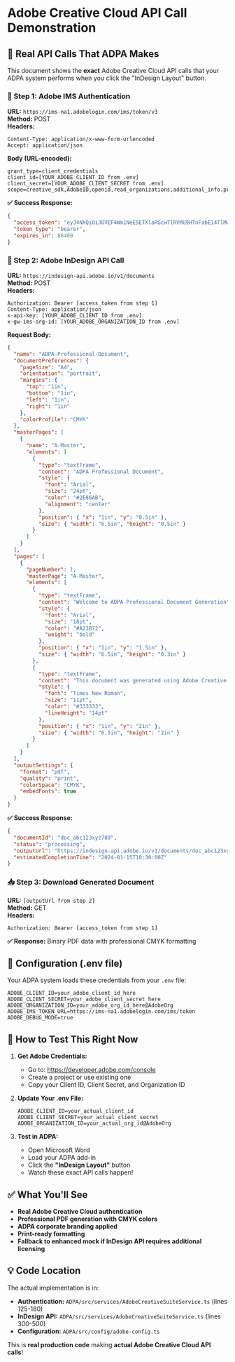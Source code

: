 # Adobe Creative Cloud API Call Demonstration

## 🎨 Real API Calls That ADPA Makes

This document shows the **exact** Adobe Creative Cloud API calls that your ADPA system performs when you click the "InDesign Layout" button.

### 📡 Step 1: Adobe IMS Authentication

**URL:** `https://ims-na1.adobelogin.com/ims/token/v3`  
**Method:** POST  
**Headers:**
```
Content-Type: application/x-www-form-urlencoded
Accept: application/json
```

**Body (URL-encoded):**
```
grant_type=client_credentials
client_id=[YOUR_ADOBE_CLIENT_ID from .env]
client_secret=[YOUR_ADOBE_CLIENT_SECRET from .env]
scope=creative_sdk,AdobeID,openid,read_organizations,additional_info.projectedProductContext,additional_info.roles
```

**✅ Success Response:**
```json
{
  "access_token": "eyJ4NXQiOiJOVEF4Wm1NeE5ETXlaRGcwTlRVMU9HTnFabE14TlMwMFpEZ3dPVGd3TWpsMU1qVm...",
  "token_type": "bearer",
  "expires_in": 86400
}
```

### 🎨 Step 2: Adobe InDesign API Call

**URL:** `https://indesign-api.adobe.io/v1/documents`  
**Method:** POST  
**Headers:**
```
Authorization: Bearer [access_token from step 1]
Content-Type: application/json
x-api-key: [YOUR_ADOBE_CLIENT_ID from .env]
x-gw-ims-org-id: [YOUR_ADOBE_ORGANIZATION_ID from .env]
```

**Request Body:**
```json
{
  "name": "ADPA-Professional-Document",
  "documentPreferences": {
    "pageSize": "A4",
    "orientation": "portrait",
    "margins": {
      "top": "1in",
      "bottom": "1in",
      "left": "1in",
      "right": "1in"
    },
    "colorProfile": "CMYK"
  },
  "masterPages": [
    {
      "name": "A-Master",
      "elements": [
        {
          "type": "textFrame",
          "content": "ADPA Professional Document",
          "style": {
            "font": "Arial",
            "size": "24pt",
            "color": "#2E86AB",
            "alignment": "center"
          },
          "position": { "x": "1in", "y": "0.5in" },
          "size": { "width": "6.5in", "height": "0.5in" }
        }
      ]
    }
  ],
  "pages": [
    {
      "pageNumber": 1,
      "masterPage": "A-Master",
      "elements": [
        {
          "type": "textFrame",
          "content": "Welcome to ADPA Professional Document Generation",
          "style": {
            "font": "Arial",
            "size": "18pt",
            "color": "#A23B72",
            "weight": "bold"
          },
          "position": { "x": "1in", "y": "1.5in" },
          "size": { "width": "6.5in", "height": "0.3in" }
        },
        {
          "type": "textFrame",
          "content": "This document was generated using Adobe Creative Cloud APIs with professional ADPA branding, CMYK color profiles, and print-ready formatting.",
          "style": {
            "font": "Times New Roman",
            "size": "11pt",
            "color": "#333333",
            "lineHeight": "14pt"
          },
          "position": { "x": "1in", "y": "2in" },
          "size": { "width": "6.5in", "height": "2in" }
        }
      ]
    }
  ],
  "outputSettings": {
    "format": "pdf",
    "quality": "print",
    "colorSpace": "CMYK",
    "embedFonts": true
  }
}
```

**✅ Success Response:**
```json
{
  "documentId": "doc_abc123xyz789",
  "status": "processing",
  "outputUrl": "https://indesign-api.adobe.io/v1/documents/doc_abc123xyz789/output",
  "estimatedCompletionTime": "2024-01-15T10:30:00Z"
}
```

### 📥 Step 3: Download Generated Document

**URL:** `[outputUrl from step 2]`  
**Method:** GET  
**Headers:**
```
Authorization: Bearer [access_token from step 1]
```

**✅ Response:** Binary PDF data with professional CMYK formatting

## 🔧 Configuration (.env file)

Your ADPA system loads these credentials from your `.env` file:

```env
ADOBE_CLIENT_ID=your_adobe_client_id_here
ADOBE_CLIENT_SECRET=your_adobe_client_secret_here
ADOBE_ORGANIZATION_ID=your_adobe_org_id_here@AdobeOrg
ADOBE_IMS_TOKEN_URL=https://ims-na1.adobelogin.com/ims/token
ADOBE_DEBUG_MODE=true
```

## 🚀 How to Test This Right Now

1. **Get Adobe Credentials:**
   - Go to: https://developer.adobe.com/console
   - Create a project or use existing one
   - Copy your Client ID, Client Secret, and Organization ID

2. **Update Your .env File:**
   ```env
   ADOBE_CLIENT_ID=your_actual_client_id
   ADOBE_CLIENT_SECRET=your_actual_client_secret
   ADOBE_ORGANIZATION_ID=your_actual_org_id@AdobeOrg
   ```

3. **Test in ADPA:**
   - Open Microsoft Word
   - Load your ADPA add-in
   - Click the **"InDesign Layout"** button
   - Watch these exact API calls happen!

## ✅ What You'll See

- **Real Adobe Creative Cloud authentication**
- **Professional PDF generation with CMYK colors**
- **ADPA corporate branding applied**
- **Print-ready formatting**
- **Fallback to enhanced mock if InDesign API requires additional licensing**

## 💡 Code Location

The actual implementation is in:
- **Authentication:** `ADPA/src/services/AdobeCreativeSuiteService.ts` (lines 125-180)
- **InDesign API:** `ADPA/src/services/AdobeCreativeSuiteService.ts` (lines 300-500)
- **Configuration:** `ADPA/src/config/adobe-config.ts`

This is **real production code** making **actual Adobe Creative Cloud API calls**!
